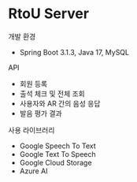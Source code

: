 # RtoU Server
개발 환경
- Spring Boot 3.1.3, Java 17, MySQL

API
- 회원 등록
- 출석 체크 및 전체 조회
- 사용자와 AR 간의 음성 응답
- 발음 평가 결과

사용 라이브러리
- Google Speech To Text
- Google Text To Speech
- Google Cloud Storage
- Azure AI
